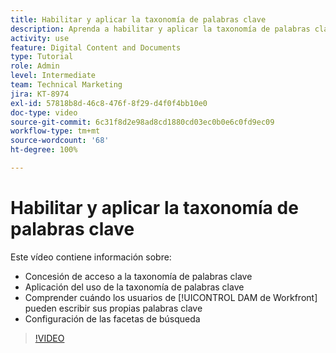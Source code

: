 ```yaml
---
title: Habilitar y aplicar la taxonomía de palabras clave
description: Aprenda a habilitar y aplicar la taxonomía de palabras clave, así los usuarios pueden introducir sus propias palabras clave y configurar las facetas de búsqueda en [!UICONTROL DAM de Workfront].
activity: use
feature: Digital Content and Documents
type: Tutorial
role: Admin
level: Intermediate
team: Technical Marketing
jira: KT-8974
exl-id: 57818b8d-46c8-476f-8f29-d4f0f4bb10e0
doc-type: video
source-git-commit: 6c31f8d2e98ad8cd1880cd03ec0b0e6c0fd9ec09
workflow-type: tm+mt
source-wordcount: '68'
ht-degree: 100%

---
```


# Habilitar y aplicar la taxonomía de palabras clave

Este vídeo contiene información sobre:

* Concesión de acceso a la taxonomía de palabras clave
* Aplicación del uso de la taxonomía de palabras clave
* Comprender cuándo los usuarios de [!UICONTROL DAM de Workfront] pueden escribir sus propias palabras clave
* Configuración de las facetas de búsqueda

>[!VIDEO](https://video.tv.adobe.com/v/335237/?quality=12&learn=on)
